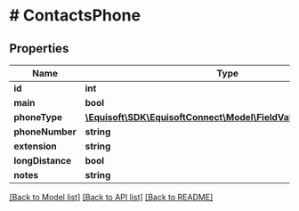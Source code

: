 # # ContactsPhone

## Properties

Name | Type | Description | Notes
------------ | ------------- | ------------- | -------------
**id** | **int** |  |
**main** | **bool** |  |
**phoneType** | [**\Equisoft\SDK\EquisoftConnect\Model\FieldValueLocalizedString**](FieldValueLocalizedString.md) |  |
**phoneNumber** | **string** |  |
**extension** | **string** |  | [optional]
**longDistance** | **bool** |  | [optional]
**notes** | **string** |  | [optional]

[[Back to Model list]](../../README.md#models) [[Back to API list]](../../README.md#endpoints) [[Back to README]](../../README.md)
